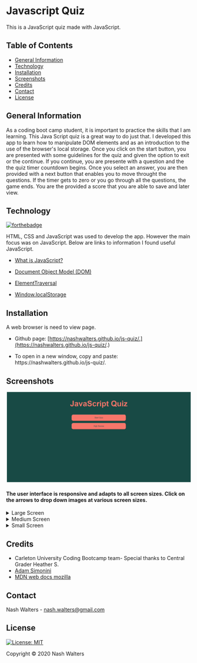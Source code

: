 # Javascript Quiz
This is a JavaScript quiz made with JavaScript.

## Table of Contents
* [General Information](#general-information)
* [Technology](#technology)
* [Installation](#installation)
* [Screenshots](#screenshots)
* [Credits](#credits)
* [Contact](#contact)
* [License](#license)

## General Information
As a coding boot camp student, it is important to practice the skills that I am learning. This Java Script quiz is a great way to do just that. I developed this app to learn how to manipulate DOM elements and as an introduction to the use of the browser's local storage. Once you click on the start button, you are presented with some guidelines for the quiz and given the option to exit or the continue. If you continue, you are presente with a question and the the quiz timer countdown begins. Once you select an answer, you are then provided with a next button that enables you to move throught the questions. If the timer gets to zero or you go through all the questions, the game ends. You are the provided a score that you are able to save and later view.


## Technology
[![forthebadge](https://forthebadge.com/images/badges/made-with-javascript.svg)](https://forthebadge.com)

HTML, CSS and JavaScript was used to develop the app. However the main focus was on JavaScript. Below are links to information I found useful JavaScript.

* [What is JavaScript?](https://developer.mozilla.org/en-US/docs/Learn/JavaScript/First_steps/What_is_JavaScript)

* [Document Object Model (DOM)](https://developer.mozilla.org/en-US/docs/Web/API/Document_Object_Model/Introduction)

* [ElementTraversal](https://developer.mozilla.org/en-US/docs/Web/API/ElementTraversal)

* [Window.localStorage](https://developer.mozilla.org/en-US/docs/Web/API/Window/localStorage)


## Installation

A web browser is need to view page.

* Github page: [https://nashwalters.github.io/js-quiz/.](https://nashwalters.github.io/js-quiz/.)

* To open in a new window, copy and paste: https://<span></span>nashwalters.github.io/js-quiz/.

## Screenshots

<p align="center"> 
<img src="assets/img/quiz.png" alt= "screenshot of my app" width= "500px">
</p>

#### The user interface is responsive and adapts to all screen sizes. Click on the arrows to drop down images at various screen sizes.
<details>
  <summary>Large Screen</summary>
  <img src="assets/img/screencapture-large.png" alt= "screenshot of site at 1220px">
</details>
<details>
  <summary>Medium Screen</summary>
   <img src="assets/img/screencapture-file-medium.png" alt= "screenshot of site at 768px">
</details>
<details>
  <summary>Small Screen</summary>
   <img src="assets/img/screencapture-file-small.png" alt= "screenshot of site at 400px">
</details>

## Credits

* Carleton University Coding Bootcamp team- Special thanks to Central Grader Heather S.
* [Adam Simonini](https://github.com/adamsimonini)
* [MDN web docs mozilla](https://developer.mozilla.org/en-US/)

## Contact

Nash Walters - nash.walters@gmail.com

## License 
[![License: MIT](https://img.shields.io/badge/License-MIT-yellow.svg)](https://opensource.org/licenses/MIT)

Copyright © 2020 Nash Walters
